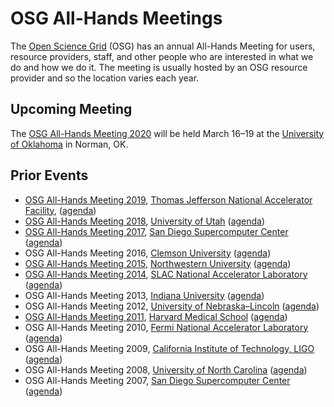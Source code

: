 # OSG All-Hands Meetings

The [Open Science Grid](https://www.opensciencegrid.org) (OSG) has an annual All-Hands Meeting for users, resource
providers, staff, and other people who are interested in what we do and how we do it.  The meeting is usually hosted by
an OSG resource provider and so the location varies each year.

## Upcoming Meeting

The [OSG All-Hands Meeting 2020](/2020/index.md) will be held March 16&ndash;19
at the [University of Oklahoma](https://www.ou.edu) in Norman, OK.

## Prior Events

* [OSG All-Hands Meeting 2019](/2019/index.md),
  [Thomas Jefferson National Accelerator Facility](https://www.jlab.org),
  ([agenda](https://indico.cern.ch/event/759388/))
* [OSG All-Hands Meeting 2018](/2018/index.md),
  [University of Utah](https://www.utah.edu/)
  ([agenda](https://indico.fnal.gov/event/15344/))
* [OSG All-Hands Meeting 2017](https://www.eiseverywhere.com/ehome/221621),
  [San Diego Supercomputer Center](http://www.sdsc.edu/)
  ([agenda](https://indico.fnal.gov/event/12973/))
* OSG All-Hands Meeting 2016,
  [Clemson University](http://www.clemson.edu/)
  ([agenda](https://indico.fnal.gov/event/10571/))
* [OSG All-Hands Meeting 2015](http://sites.northwestern.edu/osg-ahm2015/),
  [Northwestern University](http://www.northwestern.edu/)
  ([agenda](https://indico.fnal.gov/event/8580/))
* [OSG All-Hands Meeting 2014](https://app.certain.com/profile/web/index.cfm?PKwebID=0x5948342f2c&varPage=home),
  [SLAC National Accelerator Laboratory](https://www6.slac.stanford.edu/)
  ([agenda](https://indico.fnal.gov/event/7207/))
* OSG All-Hands Meeting 2013,
  [Indiana University](https://www.iu.edu/)
  ([agenda](https://indico.fnal.gov/event/5610/))
* OSG All-Hands Meeting 2012,
  [University of Nebraska&ndash;Lincoln](http://hcc.unl.edu/)
  ([agenda](https://indico.fnal.gov/event/5109/))
* [OSG All-Hands Meeting 2011](https://sites.google.com/a/hkl.hms.harvard.edu/osgahm-2011/),
  [Harvard Medical School](https://hms.harvard.edu/)
  ([agenda](https://indico.fnal.gov/event/3627/))
* OSG All-Hands Meeting 2010,
  [Fermi National Accelerator Laboratory](http://www.fnal.gov/)
  ([agenda](https://indico.fnal.gov/event/2871/))
* OSG All-Hands Meeting 2009,
  [California Institute of Technology, LIGO](https://www.ligo.caltech.edu/LA)
  ([agenda](https://indico.fnal.gov/event/2012/))
* OSG All-Hands Meeting 2008,
  [University of North Carolina](http://www.unc.edu/)
  ([agenda](https://indico.fnal.gov/event/1037/))
* OSG All-Hands Meeting 2007,
  [San Diego Supercomputer Center](http://www.sdsc.edu/)
  ([agenda](https://indico.fnal.gov/event/468/))
